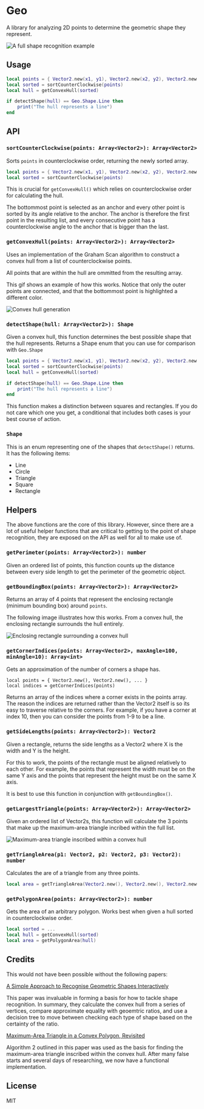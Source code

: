 # Geo

A library for analyzing 2D points to determine the geometric shape they represent.

![A full shape recognition example](images/shape-recognition.gif)

## Usage

```lua
local points = { Vector2.new(x1, y1), Vector2.new(x2, y2), Vector2.new(x3, y3), ... }
local sorted = sortCounterClockwise(points)
local hull = getConvexHull(sorted)

if detectShape(hull) == Geo.Shape.Line then
    print("The hull represents a line")
end
```

## API

### `sortCounterClockwise(points: Array<Vector2>): Array<Vector2>`

Sorts `points` in counterclockwise order, returning the newly sorted array.

```lua
local points = { Vector2.new(x1, y1), Vector2.new(x2, y2), Vector2.new(x3, y3), ... }
local sorted = sortCounterClockwise(points)
```

This is crucial for `getConvexHull()` which relies on counterclockwise order for calculating the hull.

The bottommost point is selected as an anchor and every other point is sorted by its angle relative to the anchor. The anchor is therefore the first point in the resulting list, and every consecutive point has a counterclockwise angle to the anchor that is bigger than the last.

<!-- This function works by using the bottommost point as an anchor and then sorting all other points by the angle they make relative to the anchor. As such, points that are on the right of the anchor make a smaller angle to it, which then places those points closer to the start of the sorted array. -->

### `getConvexHull(points: Array<Vector2>): Array<Vector2>`

Uses an implementation of the Graham Scan algorithm to construct a convex hull from a list of counterclockwise points.

All points that are within the hull are ommitted from the resulting array.

This gif shows an example of how this works. Notice that only the outer points are connected, and that the bottommost point is highlighted a different color.

![Convex hull generation](images/convex-hull-generation.gif)

### `detectShape(hull: Array<Vector2>): Shape`

Given a convex hull, this function determines the best possible shape that the hull represents. Returns a Shape enum that you can use for comparison with `Geo.Shape`

```lua
local points = { Vector2.new(x1, y1), Vector2.new(x2, y2), Vector2.new(x3, y3), ... }
local sorted = sortCounterClockwise(points)
local hull = getConvexHull(sorted)

if detectShape(hull) == Geo.Shape.Line then
    print("The hull represents a line")
end
```

This function makes a distinction between squares and rectangles. If you do not care which one you get, a conditional that includes both cases is your best course of action.

### `Shape`

This is an enum representing one of the shapes that `detectShape()` returns. It has the following items:

- Line
- Circle
- Triangle
- Square
- Rectangle

## Helpers

The above functions are the core of this library. However, since there are a lot of useful helper functions that are critical to getting to the point of shape recognition, they are exposed on the API as well for all to make use of.

### `getPerimeter(points: Array<Vector2>): number`

Given an ordered list of points, this function counts up the distance between every side length to get the perimeter of the geometric object.

### `getBoundingBox(points: Array<Vector2>): Array<Vector2>`

Returns an array of 4 points that represent the enclosing rectangle (minimum bounding box) around `points`.

The following image illustrates how this works. From a convex hull, the enclosing rectangle surrounds the hull entirely.

![Enclosing rectangle surrounding a convex hull](images/enclosing-rectangle.png)

### `getCornerIndices(points: Array<Vector2>, maxAngle=100, minAngle=10): Array<int>`

Gets an approximation of the number of corners a shape has.

```
local points = { Vector2.new(), Vector2.new(), ... }
local indices = getCornerIndices(points)
```

Returns an array of the indices where a corner exists in the points array. The reason the indices are returned rather than the Vector2 itself is so its easy to traverse relative to the corners. For example, if you have a corner at index 10, then you can consider the points from 1-9 to be a line.

### `getSideLengths(points: Array<Vector2>): Vector2`

Given a rectangle, returns the side lengths as a Vector2 where X is the width and Y is the height.

For this to work, the points of the rectangle must be aligned relatively to each other. For example, the points that represent the width must be on the same Y axis and the points that represent the height must be on the same X axis.

It is best to use this function in conjunction with `getBoundingBox()`.

### `getLargestTriangle(points: Array<Vector2>): Array<Vector2>`

Given an ordered list of Vector2s, this function will calculate the 3 points that make up the maximum-area triangle incribed within the full list.

![Maximum-area triangle inscribed within a convex hull](images/largest-triangle.png)

### `getTriangleArea(p1: Vector2, p2: Vector2, p3: Vector2): number`

Calculates the are of a triangle from any three points.

```lua
local area = getTriangleArea(Vector2.new(), Vector2.new(), Vector2.new())
```

### `getPolygonArea(points: Array<Vector2>): number`

Gets the area of an arbitrary polygon. Works best when given a hull sorted in counterclockwise order.

```lua
local sorted = ...
local hull = getConvexHull(sorted)
local area = getPolygonArea(hull)
```

## Credits

This would not have been possible without the following papers:

[A Simple Approach to Recognise Geometric Shapes Interactively](https://www.academia.edu/580171/A_Simple_Approach_to_Recognise_Geometric_Shapes_Interactively)

This paper was invaluable in forming a basis for how to tackle shape recognition. In summary, they calculate the convex hull from a series of vertices, compare approximate equality with geoemtric ratios, and use a decision tree to move between checking each type of shape based on the certainty of the ratio.

[Maximum-Area Triangle in a Convex Polygon, Revisited](https://www.sciencedirect.com/science/article/abs/pii/S0020019020300302)

Algorithm 2 outlined in this paper was used as the basis for finding the maximum-area triangle inscribed within the convex hull. After many false starts and several days of researching, we now have a functional implementation.

## License

MIT
